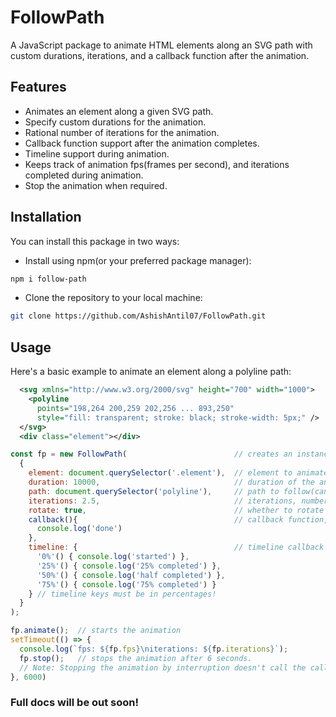 # FollowPath

A JavaScript package to animate HTML elements along an SVG path with custom durations, iterations, and a callback function after the animation.

## Features

- Animates an element along a given SVG path.
- Specify custom durations for the animation.
- Rational number of iterations for the animation.
- Callback function support after the animation completes.
- Timeline support during animation.
- Keeps track of animation fps(frames per second), and iterations completed during animation.
- Stop the animation when required.

## Installation

You can install this package in two ways:

- Install using npm(or your preferred package manager):

```bash
npm i follow-path
```

- Clone the repository to your local machine:

```bash
git clone https://github.com/AshishAntil07/FollowPath.git
```

## Usage

Here's a basic example to animate an element along a polyline path:

```xml
  <svg xmlns="http://www.w3.org/2000/svg" height="700" width="1000">
    <polyline 
      points="198,264 200,259 202,256 ... 893,250"
      style="fill: transparent; stroke: black; stroke-width: 5px;" />
  </svg>
  <div class="element"></div>
```

```js
const fp = new FollowPath(                        // creates an instance.
  {
    element: document.querySelector('.element'),  // element to animate.
    duration: 10000,                              // duration of the animation(in ms).
    path: document.querySelector('polyline'),     // path to follow(can be a polyline or path element).
    iterations: 2.5,                              // iterations, number of times the element will animate over the path.
    rotate: true,                                 // whether to rotate the element along the path. (optional, false by default)
    callback(){                                   // callback function, called after all iterations are completed. (optional)
      console.log('done')
    },
    timeline: {                                   // timeline callback object. (optional)
      '0%'() { console.log('started') },
      '25%'() { console.log('25% completed') },
      '50%'() { console.log('half completed') },
      '75%'() { console.log('75% completed') }
    } // timeline keys must be in percentages!
  }
);

fp.animate();  // starts the animation
setTimeout(() => {
  console.log(`fps: ${fp.fps}\niterations: ${fp.iterations}`);
  fp.stop();   // stops the animation after 6 seconds.
  // Note: Stopping the animation by interruption doesn't call the callback.
}, 6000)
```


### Full docs will be out soon!